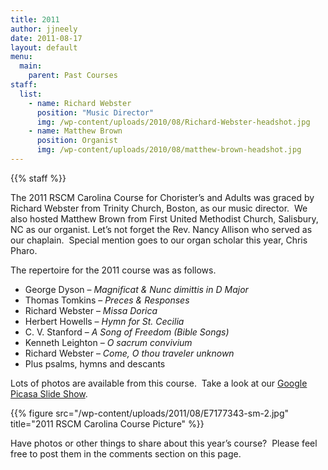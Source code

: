 ```yaml
---
title: 2011
author: jjneely
date: 2011-08-17
layout: default
menu:
  main:
    parent: Past Courses
staff:
  list:
    - name: Richard Webster
      position: "Music Director"
      img: /wp-content/uploads/2010/08/Richard-Webster-headshot.jpg
    - name: Matthew Brown
      position: Organist
      img: /wp-content/uploads/2010/08/matthew-brown-headshot.jpg
---
```

{{% staff %}}

The 2011 RSCM Carolina Course for Chorister&#8217;s and Adults was graced by Richard
Webster from Trinity Church, Boston, as our music director.  We also hosted
Matthew Brown from First United Methodist Church, Salisbury, NC as our
organist.  Let&#8217;s not forget the Rev. Nancy Allison who served as our
chaplain.  Special mention goes to our organ scholar this year, Chris Pharo.

The repertoire for the 2011 course was as follows.

  * George Dyson – *Magnificat & Nunc dimittis in D Major*
  * Thomas Tomkins – *Preces & Responses*
  * Richard Webster – *Missa Dorica*
  * Herbert Howells – *Hymn for St. Cecilia*
  * C. V. Stanford – *A Song of Freedom (Bible Songs)*
  * Kenneth Leighton – *O sacrum convivium*
  * Richard Webster – *Come, O thou traveler unknown*
  * Plus psalms, hymns and descants

Lots of photos are available from this course.  Take a look at our [Google
Picasa Slide Show][3].

{{% figure src="/wp-content/uploads/2011/08/E7177343-sm-2.jpg" title="2011 RSCM Carolina Course Picture" %}}

Have photos or other things to share about this year&#8217;s course?  Please
feel free to post them in the comments section on this page.

<!-- Link below no longer valid -- 2015/2/7
In 2011 we had a professional photographer visit us and take a number of
pictures.  Please visit her gallery and support our volunteers.

http://katiedickson.smugmug.com/Portraits/RSCM/20087834_zWmwWj
-->

 [3]: /2011/07/2011-pictures/
